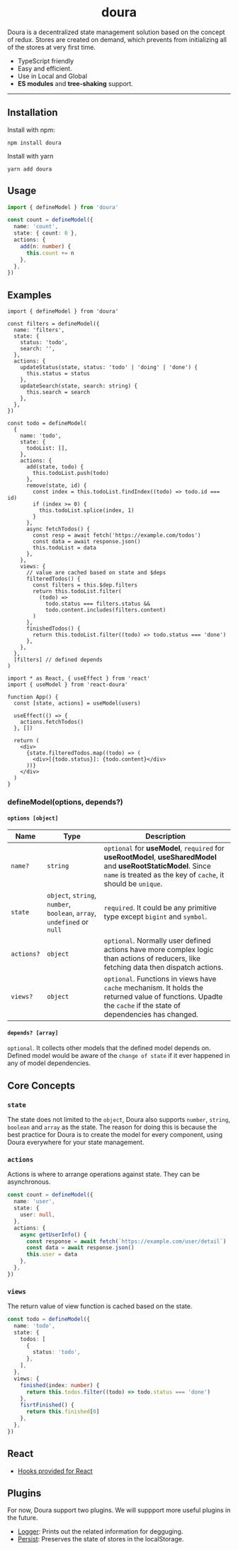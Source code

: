 <div align="center">
<h1>doura</h1>
</div>

Doura is a decentralized state management solution based on the concept of redux. Stores are created on demand, which prevents from initializing all of the stores at very first time.

- TypeScript friendly
- Easy and efficient.
- Use in Local and Global
- **ES modules** and **tree-shaking** support.

<hr />

## Installation

Install with npm:

```
npm install doura
```

Install with yarn

```
yarn add doura
```

## Usage

```ts
import { defineModel } from 'doura'

const count = defineModel({
  name: 'count',
  state: { count: 0 },
  actions: {
    add(n: number) {
      this.count += n
    },
  },
})
```

## Examples

```tsx
import { defineModel } from 'doura'

const filters = defineModel({
  name: 'filters',
  state: {
    status: 'todo',
    search: '',
  },
  actions: {
    updateStatus(state, status: 'todo' | 'doing' | 'done') {
      this.status = status
    },
    updateSearch(state, search: string) {
      this.search = search
    },
  },
})

const todo = defineModel(
  {
    name: 'todo',
    state: {
      todoList: [],
    },
    actions: {
      add(state, todo) {
        this.todoList.push(todo)
      },
      remove(state, id) {
        const index = this.todoList.findIndex((todo) => todo.id === id)
        if (index >= 0) {
          this.todoList.splice(index, 1)
        }
      },
      async fetchTodos() {
        const resp = await fetch('https://example.com/todos')
        const data = await response.json()
        this.todoList = data
      },
    },
    views: {
      // value are cached based on state and $deps
      filteredTodos() {
        const filters = this.$dep.filters
        return this.todoList.filter(
          (todo) =>
            todo.status === filters.status &&
            todo.content.includes(filters.content)
        )
      },
      finishedTodos() {
        return this.todoList.filter((todo) => todo.status === 'done')
      },
    },
  },
  [filters] // defined depends
)
```

```tsx
import * as React, { useEffect } from 'react'
import { useModel } from 'react-doura'

function App() {
  const [state, actions] = useModel(users)

  useEffect(() => {
    actions.fetchTodos()
  }, [])

  return (
    <div>
      {state.filteredTodos.map((todo) => (
        <div>[{todo.status}]: {todo.content}</div>
      ))}
    </div>
  )
}
```

### defineModel(options, depends?)

#### `options [object]`

| Name       | Type                                                                    | Description                                                                                                                                                                        |
| ---------- | ----------------------------------------------------------------------- | ---------------------------------------------------------------------------------------------------------------------------------------------------------------------------------- |
| `name?`    | `string`                                                                | `optional` for **useModel**, `required` for **useRootModel**, **useSharedModel** and **useRootStaticModel**. Since `name` is treated as the key of `cache`, it should be `unique`. |
| `state`    | `object`, `string`, `number`, `boolean`, `array`, `undefined` or `null` | `required`. It could be any primitive type except `bigint` and `symbol`.                                                                                                           |
| `actions?` | `object`                                                                | `optional`. Normally user defined actions have more complex logic than actions of reducers, like fetching data then dispatch actions.                                              |
| `views?`   | `object`                                                                | `optional`. Functions in views have `cache` mechanism. It holds the returned value of functions. Upadte the `cache` if the state of dependencies has changed.                      |

#### `depends? [array]`

`optional`. It collects other models that the defined model depends on. Defined model would be aware of the `change of state` if it ever happened in any of model dependencies.

## Core Concepts

### `state`

The state does not limited to the `object`, Doura also supports `number`, `string`, `boolean` and `array` as the state. The reason for doing this is because the best practice for Doura is to create the model for every component, using Doura everywhere for your state management.

### `actions`

Actions is where to arrange operations against state. They can be asynchronous.

```ts
const count = defineModel({
  name: 'user',
  state: {
    user: null,
  },
  actions: {
    async getUserInfo() {
      const response = await fetch(`https://example.com/user/detail`)
      const data = await response.json()
      this.user = data
    },
  },
})
```

### `views`

The return value of view function is cached based on the state.

```ts
const todo = defineModel({
  name: 'todo',
  state: {
    todos: [
      {
        status: 'todo',
      },
    ],
  },
  views: {
    finished(index: number) {
      return this.todos.filter((todo) => todo.status === 'done')
    },
    fisrtFinished() {
      return this.finished[0]
    },
  },
})
```

## React

- [Hooks provided for React](./packages/react/README.md)

## Plugins

For now, Doura support two plugins. We will suppport more useful plugins in the future.

- [Logger](./packages/plugins/log/package.json): Prints out the related information for degguging.
- [Persist](./packages/plugins/persist/package.json): Preserves the state of stores in the localStorage.
